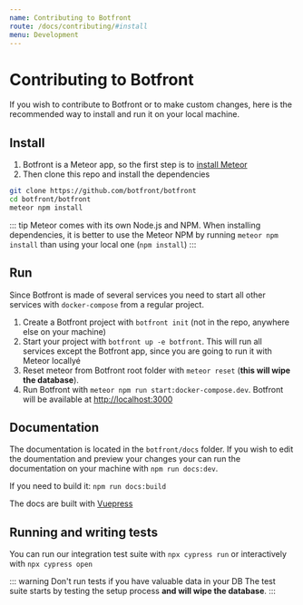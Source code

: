 ```yaml
---
name: Contributing to Botfront
route: /docs/contributing/#install
menu: Development
---
```


# Contributing to Botfront

If you wish to contribute to Botfront or to make custom changes, here is the recommended way to install and run it on your local machine.

## Install

1. Botfront is a Meteor app, so the first step is to [install Meteor](https://www.meteor.com/install)
2. Then clone this repo and install the dependencies

```bash
git clone https://github.com/botfront/botfront
cd botfront/botfront
meteor npm install
```

::: tip
Meteor comes with its own Node.js and NPM. When installing dependencies, it is better to use the Meteor NPM by running `meteor npm install` than using your local one (`npm install`)
:::

## Run

Since Botfront is made of several services you need to start all other services with `docker-compose` from a regular project.

1. Create a Botfront project with `botfront init` (not in the repo, anywhere else on your machine)
2. Start your project with `botfront up -e botfront`. This will run all services except the Botfront app, since you are going to run it with Meteor locallyé
3. Reset meteor from Botfront root folder with `meteor reset` (**this will wipe the database**).
4. Run Botfront with `meteor npm run start:docker-compose.dev`. Botfront will be available at [http://localhost:3000](http://localhost:3000)

## Documentation

The documentation is located in the `botfront/docs` folder. If you wish to edit the doumentation and preview your changes your can run the documentation on your machine with `npm run docs:dev`.

If you need to build it: `npm run docs:build`

The docs are built with [Vuepress](https://vuepress.vuejs.org)

## Running and writing tests

You can run our integration test suite with `npx cypress run` or interactively with `npx cypress open`

::: warning Don't run tests if you have valuable data in your DB
The test suite starts by testing the setup process **and will wipe the database**.
:::
